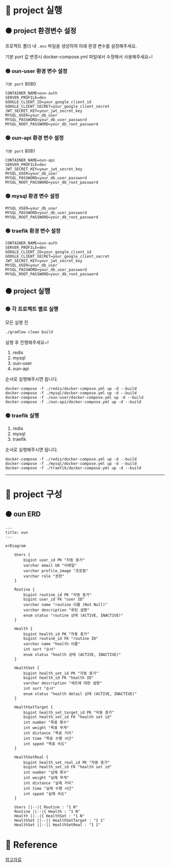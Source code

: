# 🔴 project 실행

## 🟠 project 환경변수 설정

프로젝트 폴더 내 `.env` 파일을 생성하여 아래 환경 변수를 설정해주세요.

기본 port 값 변경시 docker-compose.yml 파일에서 수정해서 사용해주세요~!

### 🟢 oun-user 환경 변수 설정

`기본 port` 8080

```
CONTAINER_NAME=oun-auth
SERVER_PROFILE=dev
GOOGLE_CLIENT_ID=your_google_client_id
GOOGLE_CLIENT_SECRET=your_google_client_secret
JWT_SECRET_KEY=your_jwt_secret_key
MYSQL_USER=your_db_user
MYSQL_PASSWORD=your_db_user_password
MYSQL_ROOT_PASSWORD=your_db_root_password
```

### 🟢 oun-api 환경 변수 설정

`기본 port` 8081

```
CONTAINER_NAME=oun-api
SERVER_PROFILE=dev
JWT_SECRET_KEY=your_jwt_secret_key
MYSQL_USER=your_db_user
MYSQL_PASSWORD=your_db_user_password
MYSQL_ROOT_PASSWORD=your_db_root_password
```

### 🟢 mysql 환경 변수 설정

```
MYSQL_USER=your_db_user
MYSQL_PASSWORD=your_db_user_password
MYSQL_ROOT_PASSWORD=your_db_root_password
```

### 🟢 traefik 환경 변수 설정

```
CONTAINER_NAME=oun-auth
SERVER_PROFILE=dev
GOOGLE_CLIENT_ID=your_google_client_id
GOOGLE_CLIENT_SECRET=your_google_client_secret
JWT_SECRET_KEY=your_jwt_secret_key
MYSQL_USER=your_db_user
MYSQL_PASSWORD=your_db_user_password
MYSQL_ROOT_PASSWORD=your_db_root_password
```

## 🟠 project 실행

### 🟢 각 프로젝트 별로 실행

모든 실행 전

```bash
./gradlew clean build
```
실행 후 진행해주세요~!

1. redis
2. mysql
3. oun-user
4. oun-api

순서로 실행해주시면 됩니다.


```
docker-compose -f ./redis/docker-compose.yml up -d --build
docker-compose -f ./mysql/docker-compose.yml up -d --build
docker-compose -f ./oun-user/docker-compose.yml up -d --build
docker-compose -f ./oun-api/docker-compose.yml up -d --build
```

### 🟢 traefik 실행

1. redis
2. mysql
3. traefik

순서로 실행해주시면 됩니다.



```
docker-compose -f ./redis/docker-compose.yml up -d --build
docker-compose -f ./mysql/docker-compose.yml up -d --build
docker-compose -f ./traefik/docker-compose.yml up -d --build
```

---

# 🔴 project 구성

## 🟠 oun ERD

```mermaid
---
title: oun
---

erDiagram

    Users {
        bigint user_id PK "자동 증가"
        varchar email UK "이메일"
        varchar profile_image "프로필"
        varchar role "권한"
    }
    
    Routine {
        bigint routine_id PK "자동 증가"
        bigint user_id FK "user ID"
        varchar name "routine 이름 (Not Null)"
        varchar description "루틴 설명"
        enum status "routine 상태 (ACTIVE, INACTIVE)"
    }
    
    Health {
        bigint health_id PK "자동 증가"
        bigint routine_id FK "routine ID"
        varchar name "health 이름"
        int sort "순서"
        enum status "health 상태 (ACTIVE, INACTIVE)"
    }

    HealthSet {
        bigint health_set_id PK "자동 증가"
        bigint health_id FK "health ID"
        varchar description "세트에 대한 설명"
        int sort "순서"
        enum status "health detail 상태 (ACTIVE, INACTIVE)"
    }

    HealthSetTarget {
        bigint health_set_target_id PK "자동 증가"
        bigint health_set_id FK "health set id"
        int number "목표 횟수"
        int weight "목표 무게"
        int distance "목표 거리"
        int time "목표 수행 시간"
        int spped "목표 속도"
    }

    HealthSetReal {
        bigint health_set_real_id PK "자동 증가"
        bigint health_set_id FK "health set id"
        int number "실제 횟수"
        int weight "실제 무게"
        int distance "실제 거리"
        int time "실제 수행 시간"
        int spped "실제 속도"
    }
    
    Users ||--|{ Routine : "1 N"
    Routine ||--|{ Health : "1 N"
    Health ||--|{ HealthSet : "1 N"
    HealthSet ||--|| HealthSetTarget : "1 1"
    HealthSet ||--|| HealthSetReal : "1 1"
```

# 📗 Reference

[참고자료](./global/reference/README.md)